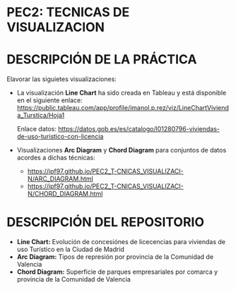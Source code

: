 # PEC2: TECNICAS DE VISUALIZACION
# DESCRIPCIÓN DE LA PRÁCTICA

Elavorar las siguietes visualizaciones:

* La visualización **Line Chart** ha sido creada en Tableau y está disponible en el siguiente enlace:
  https://public.tableau.com/app/profile/imanol.p.rez/viz/LineChartVivienda_Turstica/Hoja1

  Enlace datos: https://datos.gob.es/es/catalogo/l01280796-viviendas-de-uso-turistico-con-licencia
  
* Visualizaciones **Arc Diagram** y **Chord Diagram** para conjuntos de datos acordes a dichas técnicas:
  * https://ipf97.github.io/PEC2_T-CNICAS_VISUALIZACI-N/ARC_DIAGRAM.html
  * https://ipf97.github.io/PEC2_T-CNICAS_VISUALIZACI-N/CHORD_DIAGRAM.html

# DESCRIPCIÓN DEL REPOSITORIO
* **Line Chart:** Evolución de concesiónes de licecencias para viviendas de uso Turístico en la Ciudad de Madrid
* **Arc Diagram:** Tipos de represión por provincia de la Comunidad de Valencia
* **Chord Diagram:** Superficie de parques empresariales por comarca y provincia de la Comunidad de Valencia
